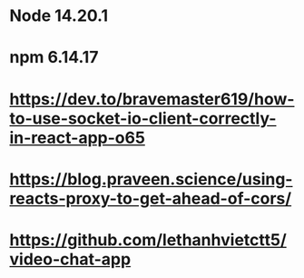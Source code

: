 # Node 14.20.1
# npm 6.14.17
# https://dev.to/bravemaster619/how-to-use-socket-io-client-correctly-in-react-app-o65
# https://blog.praveen.science/using-reacts-proxy-to-get-ahead-of-cors/
# https://github.com/lethanhvietctt5/video-chat-app
